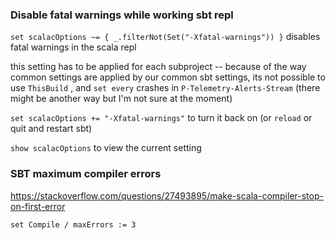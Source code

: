 ### Disable fatal warnings while working sbt repl


`set scalacOptions ~= { _.filterNot(Set("-Xfatal-warnings")) }` disables fatal warnings in the scala repl

this setting has to be applied for each subproject -- because of the way common settings are applied by our common sbt settings, its not possible to use `ThisBuild` , and `set every` crashes in `P-Telemetry-Alerts-Stream` (there might be another way but I'm not sure at the moment)

`set scalacOptions += "-Xfatal-warnings"` to turn it back on (or `reload` or quit and restart sbt)

`show scalacOptions` to view the current setting


### SBT maximum compiler errors

https://stackoverflow.com/questions/27493895/make-scala-compiler-stop-on-first-error

```
set Compile / maxErrors := 3
```